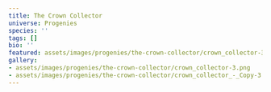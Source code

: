 ```yaml
---
title: The Crown Collector
universe: Progenies
species: ''
tags: []
bio: ''
featured: assets/images/progenies/the-crown-collector/crown_collector-3.png
gallery:
- assets/images/progenies/the-crown-collector/crown_collector-3.png
- assets/images/progenies/the-crown-collector/crown_collector_-_Copy-3.png
---
```

